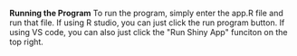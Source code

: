 **Running the Program**
To run the program, simply enter the app.R file and run that file. If using R studio, you can just click the run program button. If using VS code, you can also just click the "Run Shiny App" funciton on the top right.
